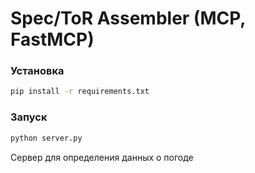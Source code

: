 # Spec/ToR Assembler (MCP, FastMCP)

### Установка

```bash
pip install -r requirements.txt
```

### Запуск

```bash
python server.py
```

Сервер для определения данных о погоде
